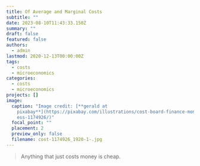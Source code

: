 ```yaml
---
title: Of Average and Marginal Costs
subtitle: ""
date: 2023-08-10T11:43:33.150Z
summary: ""
draft: false
featured: false
authors:
  - admin
lastmod: 2020-12-13T00:00:00Z
tags:
  - costs
  - microeconomics
categories:
  - costs
  - microeconomics
projects: []
image:
  caption: "Image credit: [**gerald at
    pixabay**](https://pixabay.com/illustrations/cost-board-finance-money-busin\
    ess-1174926/)"
  focal_point: ""
  placement: 2
  preview_only: false
  filename: cost-1174926_1920-1-.jpg
---
```

> Anything that just costs money is cheap.